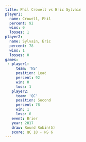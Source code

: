 ```yaml
---
title: Phil Crowell vs Eric Sylvain
player1:             
  name: Crowell, Phil
  percent: 92        
  wins: 0            
  losses: 1          
player2:             
  name: Sylvain, Eric
  percent: 78        
  wins: 1            
  losses: 0          
games:
 - player1:        
     team: 'NS'    
     position: Lead
     percent: 92   
     win: 0        
     loss: 1       
   player2:          
     team: 'QC'      
     position: Second
     percent: 78     
     win: 1          
     loss: 0         
   event: Brier        
   year: 2017          
   draw: Round Robin(5)
   score: QC 10 - NS 6 
---
```

